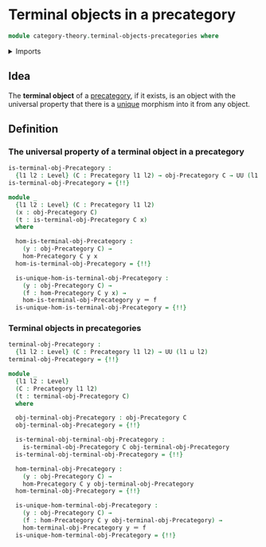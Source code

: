 # Terminal objects in a precategory

```agda
module category-theory.terminal-objects-precategories where
```

<details><summary>Imports</summary>

```agda
open import category-theory.precategories

open import foundation.contractible-types
open import foundation.dependent-pair-types
open import foundation.function-types
open import foundation.identity-types
open import foundation.universe-levels
```

</details>

## Idea

The **terminal object** of a [precategory](category-theory.precategories.md), if
it exists, is an object with the universal property that there is a
[unique](foundation-core.contractible-types.md) morphism into it from any
object.

## Definition

### The universal property of a terminal object in a precategory

```agda
is-terminal-obj-Precategory :
  {l1 l2 : Level} (C : Precategory l1 l2) → obj-Precategory C → UU (l1 ⊔ l2)
is-terminal-obj-Precategory = {!!}

module _
  {l1 l2 : Level} (C : Precategory l1 l2)
  (x : obj-Precategory C)
  (t : is-terminal-obj-Precategory C x)
  where

  hom-is-terminal-obj-Precategory :
    (y : obj-Precategory C) →
    hom-Precategory C y x
  hom-is-terminal-obj-Precategory = {!!}

  is-unique-hom-is-terminal-obj-Precategory :
    (y : obj-Precategory C) →
    (f : hom-Precategory C y x) →
    hom-is-terminal-obj-Precategory y ＝ f
  is-unique-hom-is-terminal-obj-Precategory = {!!}
```

### Terminal objects in precategories

```agda
terminal-obj-Precategory :
  {l1 l2 : Level} (C : Precategory l1 l2) → UU (l1 ⊔ l2)
terminal-obj-Precategory = {!!}

module _
  {l1 l2 : Level}
  (C : Precategory l1 l2)
  (t : terminal-obj-Precategory C)
  where

  obj-terminal-obj-Precategory : obj-Precategory C
  obj-terminal-obj-Precategory = {!!}

  is-terminal-obj-terminal-obj-Precategory :
    is-terminal-obj-Precategory C obj-terminal-obj-Precategory
  is-terminal-obj-terminal-obj-Precategory = {!!}

  hom-terminal-obj-Precategory :
    (y : obj-Precategory C) →
    hom-Precategory C y obj-terminal-obj-Precategory
  hom-terminal-obj-Precategory = {!!}

  is-unique-hom-terminal-obj-Precategory :
    (y : obj-Precategory C) →
    (f : hom-Precategory C y obj-terminal-obj-Precategory) →
    hom-terminal-obj-Precategory y ＝ f
  is-unique-hom-terminal-obj-Precategory = {!!}
```
